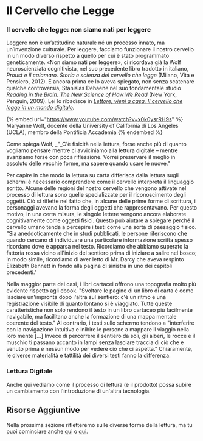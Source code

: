 # Il Cervello che Legge

### Il cervello che legge: non siamo nati per leggere

Leggere non è un’attitudine naturale né un processo innato, ma un’invenzione culturale. Per leggere, facciamo funzionare il nostro cervello in un modo diverso rispetto a quello per cui è stato programmato geneticamente. «Non siamo nati per leggere», ci ricordava già la Wolf neuroscienziata cognitivista, nel suo precedente libro tradotto in italiano, _Proust e il calamaro. Storia e scienza del cervello che legge_ (Milano, Vita e Pensiero, 2012). E ancora prima ce lo aveva spiegato, non senza scatenare qualche controversia, Stanislas Dehaene nel suo fondamentale studio [_Reading in the Brain. The New Science of How We Read_](https://www.academia.edu/38286217/\_Stanislas\_Dehaene\_Reading\_in\_the\_Brain\_The\_Scie\_z\_lib\_org\_pdf) (New York, Penguin, 2009). Lei lo ribadisce in [_Lettore, vieni a casa. Il cervello che legge in un mondo digitale_](https://www.amazon.it/Lettore-vieni-casa-cervello-digitale/dp/8834330641)_._&#x20;

{% embed url="https://www.youtube.com/watch?v=x0k0ysrRH9s" %}
Maryanne Wolf, docente della University of California di Los Angeles (UCLA), membro della Pontificia Accademia
{% endembed %}

Come spiega Wolf, _"_C'è fisicità nella lettura, forse anche più di quanto vogliamo pensare mentre ci avviciniamo alla lettura digitale – mentre avanziamo forse con poca riflessione. Vorrei preservare il meglio in assoluto delle vecchie forme, ma sapere quando usare le nuove."

Per capire in che modo la lettura su carta differisca dalla lettura sugli schermi è necessario comprendere come il cervello interpreta il linguaggio scritto. Alcune delle regioni del nostro cervello che vengono attivate nel processo di lettura sono quelle specializzate per il riconoscimento degli oggetti. Ciò si riflette nel fatto che, in alcune delle prime forme di scrittura, i personaggi avevano la forma degli oggetti che rappresentavano. Per questo motivo, in una certa misura, le singole lettere vengono ancora elaborate cognitivamente come oggetti fisici. Questo può aiutare a spiegare perché il cervello umano tenda a percepire i testi come una sorta di paesaggio fisico. "Sia aneddoticamente che in studi pubblicati, le persone riferiscono che quando cercano di individuare una particolare informazione scritta spesso ricordano dove è apparsa nel testo. Ricordiamo che abbiamo superato la fattoria rossa vicino all'inizio del sentiero prima di iniziare a salire nel bosco; in modo simile, ricordiamo di aver letto di Mr. Darcy che aveva respinto Elizabeth Bennett in fondo alla pagina di sinistra in uno dei capitoli precedenti."

Nella maggior parte dei casi, i libri cartacei offrono una topografia molto più evidente rispetto agli ebook. "Svoltare le pagine di un libro di carta è come lasciare un'impronta dopo l'altra sul sentiero: c'è un ritmo e una registrazione visibile di quanto lontano si è viaggiato. Tutte queste caratteristiche non solo rendono il testo in un libro cartaceo più facilmente navigabile, ma facilitano anche la formazione di una mappa mentale coerente del testo." Al contrario,  i testi sullo schermo tendono a "interferire con la navigazione intuitiva e inibire le persone a mappare il viaggio nella loro mente \[…] Invece di percorrere il sentiero da soli, gli alberi, le rocce e il muschio ti passano accanto in lampi senza lasciare traccia di ciò che è venuto prima e nessun modo per vedere ciò che ci aspetta." Chiaramente, le diverse materialità e tattilità dei diversi testi fanno la differenza.

### Lettura Digitale

Anche qui vediamo come il processo di lettura (e il prodotto) possa subire un cambiamento con l'introduzione di un'altra tecnologia.&#x20;

## Risorse Aggiuntive

Nella prossima sezione rifletteremo sulle diverse forme della lettura, ma tu puoi cominciare anche [qui](https://tales.nmc.unibas.ch/de/literature-in-the-digital-age-11/)  o [qui](https://www.futurelearn.com/courses/reading-digital).
